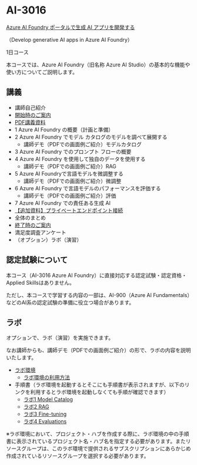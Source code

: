 # AI-3016

[Azure AI Foundry ポータルで生成 AI アプリを開発する](https://learn.microsoft.com/ja-jp/training/paths/create-custom-copilots-ai-studio/)

（Develop generative AI apps in Azure AI Foundry）

1日コース

本コースでは、Azure AI Foundry（旧名称 Azure AI Studio）の基本的な機能や使い方についてご説明します。

## 講義

- 講師自己紹介
- [開始時のご案内](../opening.md)
- [PDF講義資料](AI-3016-ai-foundry.pdf)
- 1 Azure AI Foundry の概要（計画と準備）
- 2 Azure AI Foundry でモデル カタログのモデルを調べて展開する
  - 講師デモ（PDFでの画面例ご紹介）モデルカタログ
- 3 Azure AI Foundry でのプロンプト フローの概要
- 4 Azure AI Foundry を使用して独自のデータを使用する
  - 講師デモ（PDFでの画面例ご紹介）RAG
- 5 Azure AI Foundryで言語モデルを微調整する
  - 講師デモ（PDFでの画面例ご紹介）微調整
- 6 Azure AI Foundry で言語モデルのパフォーマンスを評価する
  - 講師デモ（PDFでの画面例ご紹介）評価
- 7 Azure AI Foundry での責任ある生成 AI
- [【追加資料】プライベートエンドポイント接続](プライベートエンドポイント接続.pdf)
- 全体のまとめ
- [終了時のご案内](../closing-cloudslice.md)
- 満足度調査アンケート
- （オプション）ラボ（演習）

<!--
- 3 Azure AI Foundry SDK を使用して AI アプリを開発する[new]
  - 講師デモ（Azure AI Foundry SDKによるチャットアプリ構築）
-->

## 認定試験について

本コース（AI-3016 Azure AI Foundry）に直接対応する認定試験・認定資格・Applied Skillsはありません。

ただし、本コースで学習する内容の一部は、AI-900（Azure AI Fundamentals）などのAI系の認定試験の準備に役立つ場合があります。

## ラボ

オプションで、ラボ（演習）を実施できます。

なお講師からも、講師デモ（PDFでの画面例ご紹介）の形で、ラボの内容を説明いたします。

- [ラボ環境](https://esi.learnondemand.net/)
  - [ラボ環境の利用方法](../ラボ環境の利用方法.pdf)
- 手順書（ラボ環境を起動するとそこにも手順書が表示されますが、以下のリンクを利用するとラボ環境を起動しなくても手順が確認できます）
  - [ラボ1 Model Catalog](lab01.md)
  - [ラボ2 RAG](lab02.md)
  - [ラボ3 Fine-tuning](lab03.md)
  - [ラボ4 Evaluations](lab04.md)

※ラボ環境において、プロジェクト・ハブを作成する際に、ラボ環境の中の手順書に表示されているプロジェクト名・ハブ名を指定する必要があります。またリソースグループは、このラボ環境で提供されるサブスクリプションにあらかじめ作成されているリソースグループを選択する必要があります。
